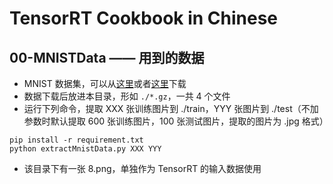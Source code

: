 # TensorRT Cookbook in Chinese

## 00-MNISTData —— 用到的数据
+ MNIST 数据集，可以从[这里](http://yann.lecun.com/exdb/mnist/)或者[这里](https://storage.googleapis.com/cvdf-datasets/mnist/)下载
+ 数据下载后放进本目录，形如 `./*.gz`，一共 4 个文件
+ 运行下列命令，提取 XXX 张训练图片到 ./train，YYY 张图片到 ./test（不加参数时默认提取 600 张训练图片，100 张测试图片，提取的图片为 .jpg 格式）
```shell
pip install -r requirement.txt
python extractMnistData.py XXX YYY
```
+ 该目录下有一张 8.png，单独作为 TensorRT 的输入数据使用

